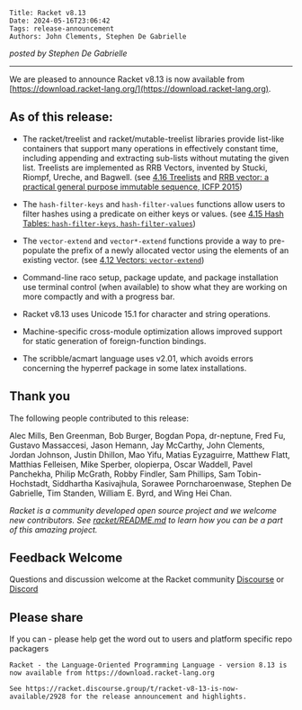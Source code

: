     Title: Racket v8.13
    Date: 2024-05-16T23:06:42
    Tags: release-announcement
    Authors: John Clements, Stephen De Gabrielle

*posted by Stephen De Gabrielle*

----------------------------------------------------------------------

We are pleased to announce Racket v8.13 is now available from [https://download.racket-lang.org/](https://download.racket-lang.org).

## As of this release:

- The racket/treelist and racket/mutable-treelist libraries provide
  list-like containers that support many operations in effectively
  constant time, including appending and extracting sub-lists without
  mutating the given list. Treelists are implemented as RRB Vectors,
  invented by Stucki, Riompf, Ureche, and Bagwell. (see [4.16 Treelists](https://docs.racket-lang.org/reference/treelist.html#(part._treelist))
and [RRB vector: a practical general purpose immutable sequence, ICFP 2015](https://dl.acm.org/doi/abs/10.1145/2784731.2784739))

- The `hash-filter-keys` and `hash-filter-values` functions allow users
  to filter hashes using a predicate on either keys or values. (see [4.15 Hash Tables: `hash-filter-keys`, `hash-filter-values`](https://docs.racket-lang.org/reference/hashtables.html#%28def._%28%28lib._racket%2Fhash..rkt%29._hash-filter-keys%29%29))

- The `vector-extend` and `vector*-extend` functions provide a way
  to pre-populate the prefix of a newly allocated vector using the elements
  of an existing vector. (see [4.12 Vectors: `vector-extend`](https://docs.racket-lang.org/reference/vectors.html#%28def._%28%28lib._racket%2Fvector..rkt%29._vector-extend%29%29))
  
- Command-line raco setup, package update, and package installation use
  terminal control (when available) to show what they are working on
  more compactly and with a progress bar.

- Racket v8.13 uses Unicode 15.1 for character and string operations.

- Machine-specific cross-module optimization allows improved support for
  static generation of foreign-function bindings.

- The scribble/acmart language uses v2.01, which avoids errors
  concerning the hyperref package in some latex installations.

## Thank you

The following people contributed to this release:

Alec Mills, Ben Greenman, Bob Burger, Bogdan Popa, dr-neptune, Fred Fu,
Gustavo Massaccesi, Jason Hemann, Jay McCarthy, John Clements, Jordan
Johnson, Justin Dhillon, Mao Yifu, Matias Eyzaguirre, Matthew Flatt,
Matthias Felleisen, Mike Sperber, olopierpa, Oscar Waddell, Pavel
Panchekha, Philip McGrath, Robby Findler, Sam Phillips, Sam
Tobin-Hochstadt, Siddhartha Kasivajhula, Sorawee Porncharoenwase,
Stephen De Gabrielle, Tim Standen, William E. Byrd, and Wing Hei Chan.


_Racket is a community developed open source project and we welcome new
contributors. See 
[racket/README.md](https://github.com/racket/racket/blob/master/README.md#contributing)
to learn how you can be a part of this amazing project._

## Feedback Welcome

Questions and discussion welcome at the Racket community
[Discourse](https://racket.discourse.group/invites/VxkBcXY7yL) or
[Discord](https://discord.gg/6Zq8sH5) 

## Please share

If you can  - please help get the word out to users and platform specific repo packagers

```
Racket - the Language-Oriented Programming Language - version 8.13 is now available from https://download.racket-lang.org

See https://racket.discourse.group/t/racket-v8-13-is-now-available/2928 for the release announcement and highlights.

```
